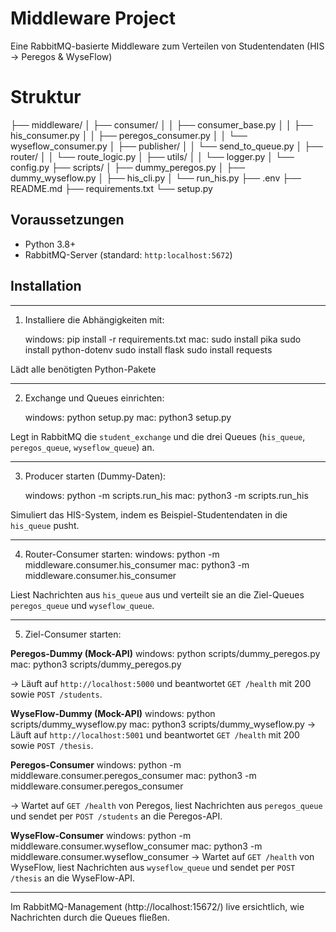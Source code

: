 # Middleware Project
Eine RabbitMQ-basierte Middleware zum Verteilen von Studentendaten (HIS → Peregos & WyseFlow)

# Struktur
├── middleware/
│   ├── consumer/
│   │   ├── consumer_base.py
│   │   ├── his_consumer.py
│   │   ├── peregos_consumer.py
│   │   └── wyseflow_consumer.py
│   ├── publisher/
│   │   └── send_to_queue.py
│   ├── router/
│   │   └── route_logic.py
│   ├── utils/
│   │   └── logger.py
│   └── config.py
├── scripts/
│   ├── dummy_peregos.py
│   ├── dummy_wyseflow.py
│   ├── his_cli.py
│   └── run_his.py
├── .env
├── README.md
├── requirements.txt
└── setup.py


## Voraussetzungen

- Python 3.8+  
- RabbitMQ-Server (standard: `http:localhost:5672`)  


## Installation
____________________________________________
1. Installiere die Abhängigkeiten mit:

    windows:    pip install -r requirements.txt
    mac:        sudo install pika
                sudo install python-dotenv
                sudo install flask
                sudo install requests


Lädt alle benötigten Python-Pakete
____________________________________________
2. Exchange und Queues einrichten:

    windows:    python setup.py
    mac:        python3 setup.py

Legt in RabbitMQ die `student_exchange` und die drei Queues (`his_queue`, `peregos_queue`, `wyseflow_queue`) an.
____________________________________________
3. Producer starten (Dummy-Daten):

    windows: python -m scripts.run_his
    mac:     python3 -m scripts.run_his

Simuliert das HIS-System, indem es Beispiel-Studentendaten in die `his_queue` pusht.
_____________________________________________
4. Router-Consumer starten:
    windows: python -m middleware.consumer.his_consumer
    mac:     python3 -m middleware.consumer.his_consumer

Liest Nachrichten aus `his_queue` aus und verteilt sie an die Ziel-Queues `peregos_queue` und `wyseflow_queue`.
____________________________________________
5. Ziel-Consumer starten:

**Peregos-Dummy (Mock-API)**
    windows: python scripts/dummy_peregos.py
    mac:     python3 scripts/dummy_peregos.py

→ Läuft auf `http://localhost:5000` und beantwortet `GET /health` mit 200 sowie `POST /students`.


**WyseFlow-Dummy (Mock-API)**
    windows:    python scripts/dummy_wyseflow.py
    mac:        python3 scripts/dummy_wyseflow.py
→ Läuft auf `http://localhost:5001` und beantwortet `GET /health` mit 200 sowie `POST /thesis`.




**Peregos-Consumer**
    windows: python -m middleware.consumer.peregos_consumer
    mac:     python3 -m middleware.consumer.peregos_consumer
 
 → Wartet auf `GET /health` von Peregos, liest Nachrichten aus `peregos_queue` und sendet per `POST /students` an die Peregos-API.


**WyseFlow-Consumer**
    windows:    python -m middleware.consumer.wyseflow_consumer
    mac:        python3 -m middleware.consumer.wyseflow_consumer
→ Wartet auf `GET /health` von WyseFlow, liest Nachrichten aus `wyseflow_queue` und sendet per `POST /thesis` an die WyseFlow-API.


____________________________________________
Im RabbitMQ-Management (http://localhost:15672/) live ersichtlich, wie Nachrichten durch die Queues fließen.





